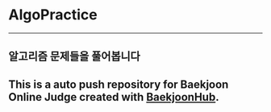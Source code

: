 # AlgoPractice
------
알고리즘 문제들을 풀어봅니다
------
This is a auto push repository for Baekjoon Online Judge created with [BaekjoonHub](https://github.com/BaekjoonHub/BaekjoonHub).
------
